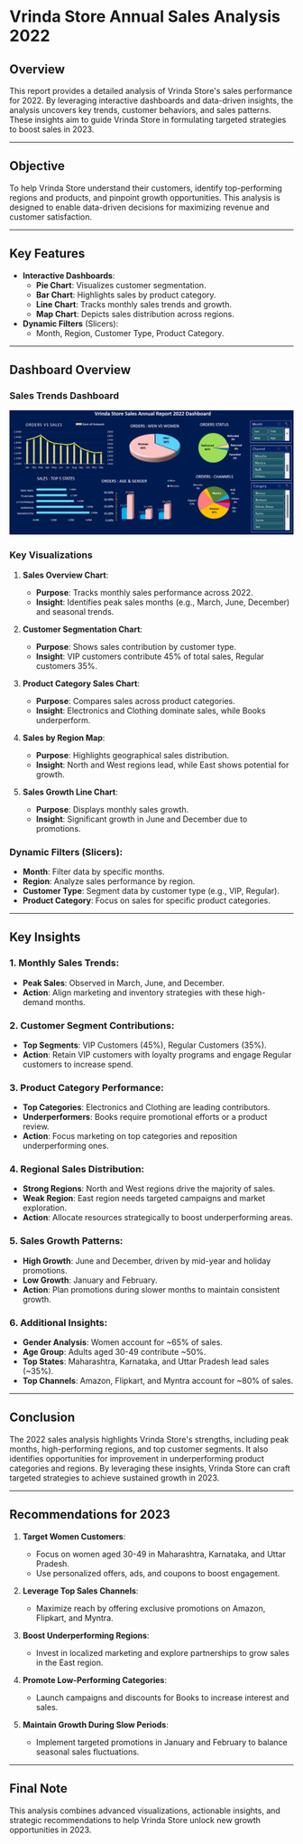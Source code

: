 # **Vrinda Store Annual Sales Analysis 2022**

## **Overview**
This report provides a detailed analysis of Vrinda Store's sales performance for 2022. By leveraging interactive dashboards and data-driven insights, the analysis uncovers key trends, customer behaviors, and sales patterns. These insights aim to guide Vrinda Store in formulating targeted strategies to boost sales in 2023.

---

## **Objective**
To help Vrinda Store understand their customers, identify top-performing regions and products, and pinpoint growth opportunities. This analysis is designed to enable data-driven decisions for maximizing revenue and customer satisfaction.

---

## **Key Features**
- **Interactive Dashboards**:
  - **Pie Chart**: Visualizes customer segmentation.
  - **Bar Chart**: Highlights sales by product category.
  - **Line Chart**: Tracks monthly sales trends and growth.
  - **Map Chart**: Depicts sales distribution across regions.
- **Dynamic Filters** (Slicers):
  - Month, Region, Customer Type, Product Category.

---

## **Dashboard Overview**
### **Sales Trends Dashboard**

![Dashboard Analysis](Dashboard_Image.png)

### **Key Visualizations**
1. **Sales Overview Chart**:
   - **Purpose**: Tracks monthly sales performance across 2022.
   - **Insight**: Identifies peak sales months (e.g., March, June, December) and seasonal trends.

2. **Customer Segmentation Chart**:
   - **Purpose**: Shows sales contribution by customer type.
   - **Insight**: VIP customers contribute 45% of total sales, Regular customers 35%.

3. **Product Category Sales Chart**:
   - **Purpose**: Compares sales across product categories.
   - **Insight**: Electronics and Clothing dominate sales, while Books underperform.

4. **Sales by Region Map**:
   - **Purpose**: Highlights geographical sales distribution.
   - **Insight**: North and West regions lead, while East shows potential for growth.

5. **Sales Growth Line Chart**:
   - **Purpose**: Displays monthly sales growth.
   - **Insight**: Significant growth in June and December due to promotions.

### **Dynamic Filters (Slicers)**:
- **Month**: Filter data by specific months.
- **Region**: Analyze sales performance by region.
- **Customer Type**: Segment data by customer type (e.g., VIP, Regular).
- **Product Category**: Focus on sales for specific product categories.

---

## **Key Insights**
### **1. Monthly Sales Trends**:
- **Peak Sales**: Observed in March, June, and December.
- **Action**: Align marketing and inventory strategies with these high-demand months.

### **2. Customer Segment Contributions**:
- **Top Segments**: VIP Customers (45%), Regular Customers (35%).
- **Action**: Retain VIP customers with loyalty programs and engage Regular customers to increase spend.

### **3. Product Category Performance**:
- **Top Categories**: Electronics and Clothing are leading contributors.
- **Underperformers**: Books require promotional efforts or a product review.
- **Action**: Focus marketing on top categories and reposition underperforming ones.

### **4. Regional Sales Distribution**:
- **Strong Regions**: North and West regions drive the majority of sales.
- **Weak Region**: East region needs targeted campaigns and market exploration.
- **Action**: Allocate resources strategically to boost underperforming areas.

### **5. Sales Growth Patterns**:
- **High Growth**: June and December, driven by mid-year and holiday promotions.
- **Low Growth**: January and February.
- **Action**: Plan promotions during slower months to maintain consistent growth.

### **6. Additional Insights**:
- **Gender Analysis**: Women account for ~65% of sales.
- **Age Group**: Adults aged 30-49 contribute ~50%.
- **Top States**: Maharashtra, Karnataka, and Uttar Pradesh lead sales (~35%).
- **Top Channels**: Amazon, Flipkart, and Myntra account for ~80% of sales.

---

## **Conclusion**
The 2022 sales analysis highlights Vrinda Store's strengths, including peak months, high-performing regions, and top customer segments. It also identifies opportunities for improvement in underperforming product categories and regions. By leveraging these insights, Vrinda Store can craft targeted strategies to achieve sustained growth in 2023.

---

## **Recommendations for 2023**
1. **Target Women Customers**:
   - Focus on women aged 30-49 in Maharashtra, Karnataka, and Uttar Pradesh.
   - Use personalized offers, ads, and coupons to boost engagement.
   
2. **Leverage Top Sales Channels**:
   - Maximize reach by offering exclusive promotions on Amazon, Flipkart, and Myntra.

3. **Boost Underperforming Regions**:
   - Invest in localized marketing and explore partnerships to grow sales in the East region.

4. **Promote Low-Performing Categories**:
   - Launch campaigns and discounts for Books to increase interest and sales.

5. **Maintain Growth During Slow Periods**:
   - Implement targeted promotions in January and February to balance seasonal sales fluctuations.

---

## **Final Note**
This analysis combines advanced visualizations, actionable insights, and strategic recommendations to help Vrinda Store unlock new growth opportunities in 2023.

